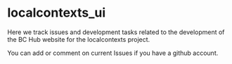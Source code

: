 # localcontexts_ui
Here we track issues and development tasks related to the development of the BC Hub website for the localcontexts project.

You can add or comment on current Issues if you have a github account.
